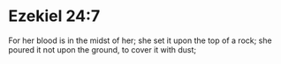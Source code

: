 # Ezekiel 24:7

For her blood is in the midst of her; she set it upon the top of a rock; she poured it not upon the ground, to cover it with dust;